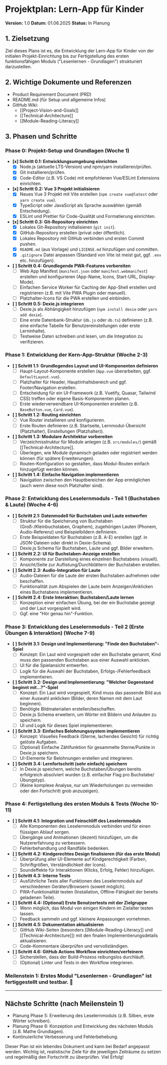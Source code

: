# Projektplan: Lern-App für Kinder

**Version:** 1.0
**Datum:** 01.06.2025
**Status:** In Planung

## 1. Zielsetzung

Ziel dieses Plans ist es, die Entwicklung der Lern-App für Kinder von der initialen Projekt-Einrichtung bis zur Fertigstellung des ersten funktionsfähigen Moduls ("Lesenlernen - Grundlagen") strukturiert darzustellen.

## 2. Wichtige Dokumente und Referenzen

- Product Requirement Document (PRD)
- README.md (für Setup und allgemeine Infos)
- GitHub Wiki:
  - [[Project-Vision-and-Goals]]
  - [[Technical-Architecture]]
  - [[Module-Reading-Literacy]]

## 3. Phasen und Schritte

### Phase 0: Projekt-Setup und Grundlagen (Woche 1)

- **[x] Schritt 0.1: Entwicklungsumgebung einrichten**
  - [x] Node.js (aktuelle LTS-Version) und npm/yarn installieren/prüfen.
  - [x] Git installieren/prüfen.
  - [x] Code-Editor (z.B. VS Code) mit empfohlenen Vue/ESLint Extensions einrichten.
- **[x] Schritt 0.2: Vue 3 Projekt initialisieren**
  - [x] Neues Vue 3 Projekt mit Vite erstellen (`npm create vue@latest` oder `yarn create vue`).
  - [x] TypeScript oder JavaScript als Sprache auswählen (gemäß Entscheidung).
  - [x] ESLint und Prettier für Code-Qualität und Formatierung einrichten.
- **[x] Schritt 0.3: Git-Repository einrichten**
  - [x] Lokales Git-Repository initialisieren (`git init`).
  - [x] GitHub-Repository erstellen (privat oder öffentlich).
  - [x] Lokales Repository mit GitHub verbinden und ersten Commit pushen.
  - [x] `README.md` (aus Vorlage) und `LICENSE.md` hinzufügen und committen.
  - [x] `.gitignore` Datei anpassen (Standard von Vite ist meist gut, ggf. `.env` etc. hinzufügen).
- **[ ] Schritt 0.4: Grundlegende PWA-Features vorbereiten**
  - [ ] Web App Manifest (`manifest.json` oder `manifest.webmanifest`) erstellen und konfigurieren (App-Name, Icons, Start-URL, Display-Mode).
  - [ ] Einfachen Service Worker für Caching der App-Shell erstellen und registrieren (z.B. mit Vite PWA Plugin oder manuell).
  - [ ] Platzhalter-Icons für die PWA erstellen und einbinden.
- **[ ] Schritt 0.5: Dexie.js integrieren**
  - [ ] Dexie.js als Abhängigkeit hinzufügen (`npm install dexie` oder `yarn add dexie`).
  - [ ] Eine erste Datenbank-Struktur (`db.js` oder `db.ts`) definieren (z.B. eine einfache Tabelle für Benutzereinstellungen oder erste Lerninhalte).
  - [ ] Testweise Daten schreiben und lesen, um die Integration zu verifizieren.

### Phase 1: Entwicklung der Kern-App-Struktur (Woche 2-3)

- **[ ] Schritt 1.1: Grundlegendes Layout und UI-Komponenten definieren**
  - [ ] Haupt-Layout-Komponente erstellen (`App.vue` überarbeiten, ggf. `DefaultLayout.vue`).
  - [ ] Platzhalter für Header, Hauptinhaltsbereich und ggf. Footer/Navigation erstellen.
  - [ ] Entscheidung für ein UI-Framework (z.B. Vuetify, Quasar, Tailwind CSS) treffen oder eigene Basis-Komponenten planen.
  - [ ] Erste wiederverwendbare UI-Komponenten erstellen (z.B. `BaseButton.vue`, `Card.vue`).
- **[ ] Schritt 1.2: Routing einrichten**
  - [ ] Vue Router installieren und konfigurieren.
  - [ ] Erste Routen definieren (z.B. Startseite, Lernmodul-Übersicht (Platzhalter), Einstellungen (Platzhalter)).
- **[ ] Schritt 1.3: Modulare Architektur vorbereiten**
  - [ ] Verzeichnisstruktur für Module anlegen (z.B. `src/modules/`) gemäß [[Technical-Architecture]].
  - [ ] Überlegen, wie Module dynamisch geladen oder registriert werden können (für spätere Erweiterungen).
  - [ ] Routen-Konfiguration so gestalten, dass Modul-Routen einfach hinzugefügt werden können.
- **[ ] Schritt 1.4: Einfache Navigation implementieren**
  - [ ] Navigation zwischen den Hauptbereichen der App ermöglichen (auch wenn diese noch Platzhalter sind).

### Phase 2: Entwicklung des Leselernmoduls - Teil 1 (Buchstaben & Laute) (Woche 4-6)

- **[ ] Schritt 2.1: Datenmodell für Buchstaben und Laute entwerfen**
  - [ ] Struktur für die Speicherung von Buchstaben (Groß-/Kleinbuchstaben, Graphem), zugehörigen Lauten (Phonem, Audio-Referenz) und Beispielbildern definieren.
  - [ ] Erste Beispieldaten für Buchstaben (z.B. A-E) erstellen (ggf. in JSON-Dateien oder direkt in Dexie-Schema).
  - [ ] Dexie.js Schema für Buchstaben, Laute und ggf. Bilder erweitern.
- **[ ] Schritt 2.2: UI für Buchstaben-Anzeige erstellen**
  - [ ] Komponente zur Darstellung eines einzelnen Buchstabens (visuell).
  - [ ] Ansicht/Seite zur Auflistung/Durchblättern der Buchstaben erstellen.
- **[ ] Schritt 2.3: Audio-Integration für Laute**
  - [ ] Audio-Dateien für die Laute der ersten Buchstaben aufnehmen oder beschaffen.
  - [ ] Funktionalität zum Abspielen der Laute beim Anzeigen/Anklicken eines Buchstabens implementieren.
- **[ ] Schritt 2.4: Erste Interaktion: Buchstaben/Laute lernen**
  - [ ] Konzeption einer einfachen Übung, bei der ein Buchstabe gezeigt und der Laut vorgespielt wird.
  - [ ] Ggf. eine "Hör genau hin"-Funktion.

### Phase 3: Entwicklung des Leselernmoduls - Teil 2 (Erste Übungen & Interaktion) (Woche 7-9)

- **[ ] Schritt 3.1: Design und Implementierung: "Finde den Buchstaben"-Spiel**
  - [ ] Konzept: Ein Laut wird vorgespielt oder ein Buchstabe genannt, Kind muss den passenden Buchstaben aus einer Auswahl anklicken.
  - [ ] UI für die Spielansicht entwerfen.
  - [ ] Logik für die Auswahl der Buchstaben, Erfolgs-/Fehlerfeedback implementieren.
- **[ ] Schritt 3.2: Design und Implementierung: "Welcher Gegenstand beginnt mit...?"-Spiel**
  - [ ] Konzept: Ein Laut wird vorgespielt, Kind muss das passende Bild aus einer Auswahl anklicken (Bilder, deren Namen mit dem Laut beginnen).
  - [ ] Benötigte Bildmaterialien erstellen/beschaffen.
  - [ ] Dexie.js Schema erweitern, um Wörter mit Bildern und Anlauten zu speichern.
  - [ ] UI und Logik für dieses Spiel implementieren.
- **[ ] Schritt 3.3: Einfaches Belohnungssystem implementieren**
  - [ ] Konzept: Visuelles Feedback (Sterne, lachendes Gesicht) für richtig gelöste Aufgaben.
  - [ ] (Optional) Einfache Zählfunktion für gesammelte Sterne/Punkte in Dexie.js speichern.
  - [ ] UI-Elemente für Belohnungen erstellen und integrieren.
- **[ ] Schritt 3.4: Lernfortschritt (sehr einfach) speichern**
  - [ ] In Dexie.js speichern, welche Buchstaben/Übungen bereits erfolgreich absolviert wurden (z.B. einfacher Flag pro Buchstabe/Übungstyp).
  - [ ] (Keine komplexe Analyse, nur um Wiederholungen zu vermeiden oder den Fortschritt grob anzuzeigen).

### Phase 4: Fertigstellung des ersten Moduls & Tests (Woche 10-11)

- **[ ] Schritt 4.1: Integration und Feinschliff des Leselernmoduls**
  - [ ] Alle Komponenten des Leselernmoduls verbinden und für einen flüssigen Ablauf sorgen.
  - [ ] Übergänge und Animationen (dezent) hinzufügen, um die Nutzererfahrung zu verbessern.
  - [ ] Fehlerbehandlung und Randfälle bedenken.
- **[ ] Schritt 4.2: Kindgerechtes Design finalisieren (für das erste Modul)**
  - [ ] Überprüfung aller UI-Elemente auf Kindgerechtigkeit (Farben, Schriftgrößen, Verständlichkeit der Icons).
  - [ ] Soundeffekte für Interaktionen (Klicks, Erfolg, Fehler) hinzufügen.
- **[ ] Schritt 4.3: Interne Tests**
  - [ ] Ausführliche Tests aller Funktionen des Leselernmoduls auf verschiedenen Geräten/Browsern (soweit möglich).
  - [ ] PWA-Funktionalität testen (Installation, Offline-Fähigkeit der bereits geladenen Teile).
- **[ ] Schritt 4.4: (Optional) Erste Benutzertests mit der Zielgruppe**
  - [ ] Wenn möglich, das Modul von einigen Kindern im Zielalter testen lassen.
  - [ ] Feedback sammeln und ggf. kleinere Anpassungen vornehmen.
- **[ ] Schritt 4.5: Dokumentation aktualisieren**
  - [ ] GitHub Wiki-Seiten (besonders [[Module-Reading-Literacy]] und [[Technical-Architecture]]) mit den finalen Implementierungsdetails aktualisieren.
  - [ ] Code-Kommentare überprüfen und vervollständigen.
- **[ ] Schritt 4.6: GitHub Actions Workflow einrichten/verfeinern**
  - [ ] Sicherstellen, dass der Build-Prozess reibungslos durchläuft.
  - [ ] (Optional) Linter und Tests in den Workflow integrieren.

### Meilenstein 1: Erstes Modul "Lesenlernen - Grundlagen" ist fertiggestellt und testbar. 🎉

---

## Nächste Schritte (nach Meilenstein 1)

- Planung Phase 5: Erweiterung des Leselernmoduls (z.B. Silben, erste Wörter schreiben).
- Planung Phase 6: Konzeption und Entwicklung des nächsten Moduls (z.B. Mathe Grundlagen).
- Kontinuierliche Verbesserung und Fehlerbehebung.

Dieser Plan ist ein lebendes Dokument und kann bei Bedarf angepasst werden. Wichtig ist, realistische Ziele für die jeweiligen Zeiträume zu setzen und regelmäßig den Fortschritt zu überprüfen. Viel Erfolg!
